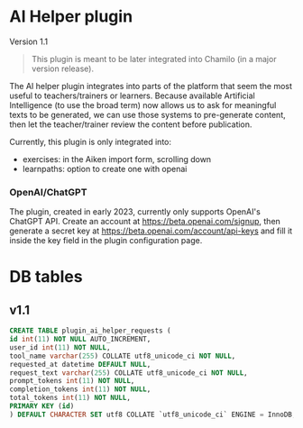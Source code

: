 AI Helper plugin
======

Version 1.1

> This plugin is meant to be later integrated into Chamilo (in a major version
release).

The AI helper plugin integrates into parts of the platform that seem the most useful to teachers/trainers or learners. 
Because available Artificial Intelligence (to use the broad term) now allows us to ask for meaningful texts to be generated, we can use those systems to pre-generate content, then let the teacher/trainer review the content before publication.

Currently, this plugin is only integrated into:

 - exercises: in the Aiken import form, scrolling down
 - learnpaths: option to create one with openai

### OpenAI/ChatGPT

The plugin, created in early 2023, currently only supports OpenAI's ChatGPT API. 
Create an account at https://beta.openai.com/signup, then generate a secret key at https://beta.openai.com/account/api-keys and fill it inside the key field in the plugin configuration page.

# DB tables
## v1.1
```sql
CREATE TABLE plugin_ai_helper_requests (
id int(11) NOT NULL AUTO_INCREMENT,
user_id int(11) NOT NULL,
tool_name varchar(255) COLLATE utf8_unicode_ci NOT NULL,
requested_at datetime DEFAULT NULL,
request_text varchar(255) COLLATE utf8_unicode_ci NOT NULL,
prompt_tokens int(11) NOT NULL,
completion_tokens int(11) NOT NULL,
total_tokens int(11) NOT NULL,
PRIMARY KEY (id)
) DEFAULT CHARACTER SET utf8 COLLATE `utf8_unicode_ci` ENGINE = InnoDB;
```
